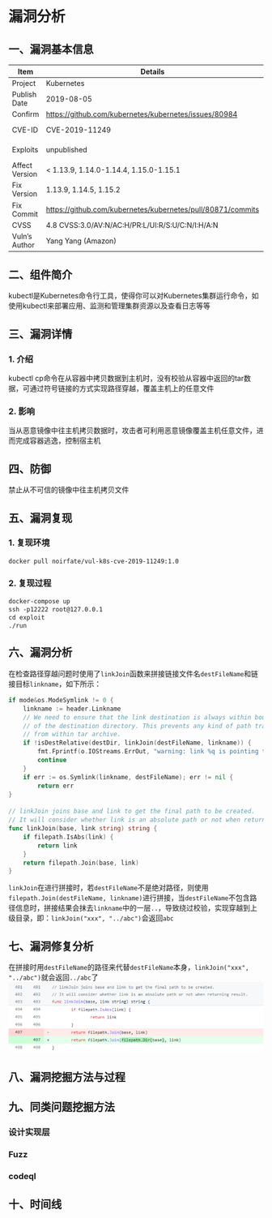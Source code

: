 # 漏洞分析

## 一、漏洞基本信息

| Item           | Details                                          | Note              |
| -------------- | ------------------------------------------------ | ----------------- |
| Project        | Kubernetes                                       |                   |
| Publish Date   | 2019-08-05                                       |                   |
| Confirm        | https://github.com/kubernetes/kubernetes/issues/80984 |              |
| CVE-ID         | CVE-2019-11249                                   | mitre, cvedetails |
| Exploits       | unpublished                                      | see in image      |
| Affect Version | < 1.13.9, 1.14.0-1.14.4, 1.15.0-1.15.1           |                   |
| Fix Version    | 1.13.9, 1.14.5, 1.15.2                           |                   |
| Fix Commit     | https://github.com/kubernetes/kubernetes/pull/80871/commits  |       |
| CVSS           | 4.8 CVSS:3.0/AV:N/AC:H/PR:L/UI:R/S:U/C:N/I:H/A:N |                   |
| Vuln’s Author  | Yang Yang (Amazon)                               |                   |


## 二、组件简介
kubectl是Kubernetes命令行工具，使得你可以对Kubernetes集群运行命令，如使用kubectl来部署应用、监测和管理集群资源以及查看日志等等

## 三、漏洞详情

### 1. 介绍
kubectl cp命令在从容器中拷贝数据到主机时，没有校验从容器中返回的tar数据，可通过符号链接的方式实现路径穿越，覆盖主机上的任意文件

### 2. 影响
当从恶意镜像中往主机拷贝数据时，攻击者可利用恶意镜像覆盖主机任意文件，进而完成容器逃逸，控制宿主机

## 四、防御
禁止从不可信的镜像中往主机拷贝文件

## 五、漏洞复现
### 1. 复现环境
```
docker pull noirfate/vul-k8s-cve-2019-11249:1.0
```
### 2. 复现过程
```
docker-compose up
ssh -p12222 root@127.0.0.1
cd exploit
./run
```

## 六、漏洞分析
在检查路径穿越问题时使用了`linkJoin`函数来拼接链接文件名`destFileName`和链接目标`linkname`，如下所示：
```go
if mode&os.ModeSymlink != 0 {
	linkname := header.Linkname
	// We need to ensure that the link destination is always within boundries
	// of the destination directory. This prevents any kind of path traversal
	// from within tar archive.
	if !isDestRelative(destDir, linkJoin(destFileName, linkname)) {
		fmt.Fprintf(o.IOStreams.ErrOut, "warning: link %q is pointing to %q which is outside target destination, skipping\n", destFileName, header.Linkname)
		continue
	}
	if err := os.Symlink(linkname, destFileName); err != nil {
		return err
}

// linkJoin joins base and link to get the final path to be created.
// It will consider whether link is an absolute path or not when returning result.
func linkJoin(base, link string) string {
	if filepath.IsAbs(link) {
		return link
	}
	return filepath.Join(base, link)
}
```
`linkJoin`在进行拼接时，若`destFileName`不是绝对路径，则使用`filepath.Join(destFileName, linkname)`进行拼接，当`destFileName`不包含路径信息时，拼接结果会抹去`linkname`中的一层`..`，导致绕过校验，实现穿越到上级目录，即：`linkJoin("xxx", "../abc")`会返回`abc`

## 七、漏洞修复分析

在拼接时用`destFileName`的路径来代替`destFileName`本身，`linkJoin("xxx", "../abc")`就会返回`../abc`了
![](./cve-2019-11249-patch.png)

## 八、漏洞挖掘方法与过程

## 九、同类问题挖掘方法

### 设计实现层

### Fuzz

### codeql

## 十、时间线

